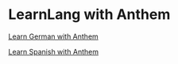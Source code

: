 # LearnLang with Anthem

[Learn German with Anthem](LearnLang%20with%20Anthem%204bc334e1cc2d4dcf8152f97274dd931e/Learn%20German%20with%20Anthem%20cdf0227ce8f24cef9003d4568fe6fa7d.md)

[Learn Spanish with Anthem](LearnLang%20with%20Anthem%204bc334e1cc2d4dcf8152f97274dd931e/Learn%20Spanish%20with%20Anthem%20ac997364e48f4883a528f68987677c83.md)